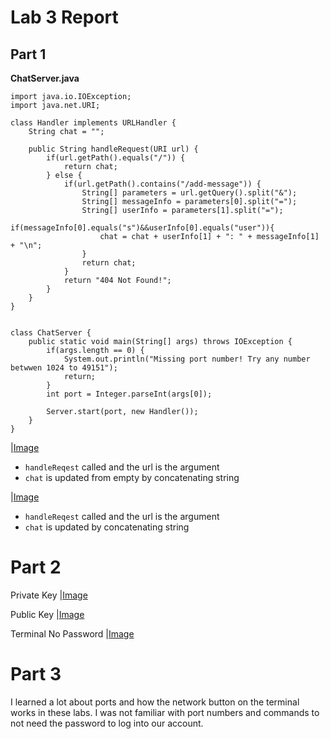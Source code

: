 # Lab 3 Report

## Part 1

**ChatServer.java**

```
import java.io.IOException;
import java.net.URI;

class Handler implements URLHandler {
    String chat = "";

    public String handleRequest(URI url) {
        if(url.getPath().equals("/")) {
            return chat;
        } else {
            if(url.getPath().contains("/add-message")) {
                String[] parameters = url.getQuery().split("&");
                String[] messageInfo = parameters[0].split("=");
                String[] userInfo = parameters[1].split("=");
                if(messageInfo[0].equals("s")&&userInfo[0].equals("user")){
                    chat = chat + userInfo[1] + ": " + messageInfo[1] + "\n";
                }
                return chat;
            }
            return "404 Not Found!";
        }
    }
}

```
```

class ChatServer {
    public static void main(String[] args) throws IOException {
        if(args.length == 0) {
            System.out.println("Missing port number! Try any number betwwen 1024 to 49151");
            return;
        }
        int port = Integer.parseInt(args[0]);

        Server.start(port, new Handler());
    }
}
```

|[Image](chatserver1.png)

- `handleReqest` called and the url is the argument
- `chat` is updated from empty by concatenating string

|[Image](chatserver2.png)

- `handleReqest` called and the url is the argument
- `chat` is updated by concatenating string


# Part 2

Private Key
|[Image](key-path-private.png)

Public Key
|[Image](key-path-public.png)

Terminal No Password
|[Image](no-pw.png)

# Part 3

I learned a lot about ports and how the network button on the terminal works in these labs. 
I was not familiar with port numbers and commands to not need the password to log into our account.
